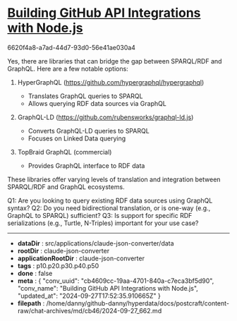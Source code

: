 # [Building GitHub API Integrations with Node.js](https://claude.ai/chat/cb4609cc-19aa-4701-840a-c7eca3bf5d90)

6620f4a8-a7ad-44d7-93d0-56e41ae030a4

 Yes, there are libraries that can bridge the gap between SPARQL/RDF and GraphQL. Here are a few notable options:

1. HyperGraphQL (https://github.com/hypergraphql/hypergraphql)
   - Translates GraphQL queries to SPARQL
   - Allows querying RDF data sources via GraphQL

2. GraphQL-LD (https://github.com/rubensworks/graphql-ld.js)
   - Converts GraphQL-LD queries to SPARQL
   - Focuses on Linked Data querying

3. TopBraid GraphQL (commercial)
   - Provides GraphQL interface to RDF data

These libraries offer varying levels of translation and integration between SPARQL/RDF and GraphQL ecosystems.

Q1: Are you looking to query existing RDF data sources using GraphQL syntax?
Q2: Do you need bidirectional translation, or is one-way (e.g., GraphQL to SPARQL) sufficient?
Q3: Is support for specific RDF serializations (e.g., Turtle, N-Triples) important for your use case?

---

* **dataDir** : src/applications/claude-json-converter/data
* **rootDir** : claude-json-converter
* **applicationRootDir** : claude-json-converter
* **tags** : p10.p20.p30.p40.p50
* **done** : false
* **meta** : {
  "conv_uuid": "cb4609cc-19aa-4701-840a-c7eca3bf5d90",
  "conv_name": "Building GitHub API Integrations with Node.js",
  "updated_at": "2024-09-27T17:52:35.910665Z"
}
* **filepath** : /home/danny/github-danny/hyperdata/docs/postcraft/content-raw/chat-archives/md/cb46/2024-09-27_662.md